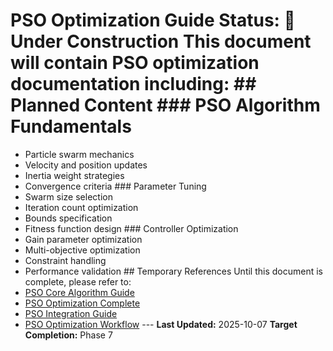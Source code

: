 # PSO Optimization Guide **Status:** 🚧 Under Construction This document will contain PSO optimization documentation including: ## Planned Content ### PSO Algorithm Fundamentals
- Particle swarm mechanics
- Velocity and position updates
- Inertia weight strategies
- Convergence criteria ### Parameter Tuning
- Swarm size selection
- Iteration count optimization
- Bounds specification
- Fitness function design ### Controller Optimization
- Gain parameter optimization
- Multi-objective optimization
- Constraint handling
- Performance validation ## Temporary References Until this document is complete, please refer to:
- [PSO Core Algorithm Guide](../optimization/pso_core_algorithm_guide.md)
- [PSO Optimization Complete](../theory/pso_optimization_complete.md)
- [PSO Integration Guide](../PSO_INTEGRATION_GUIDE.md)
- [PSO Optimization Workflow](../guides/workflows/pso-optimization-workflow.md) --- **Last Updated:** 2025-10-07
**Target Completion:** Phase 7
